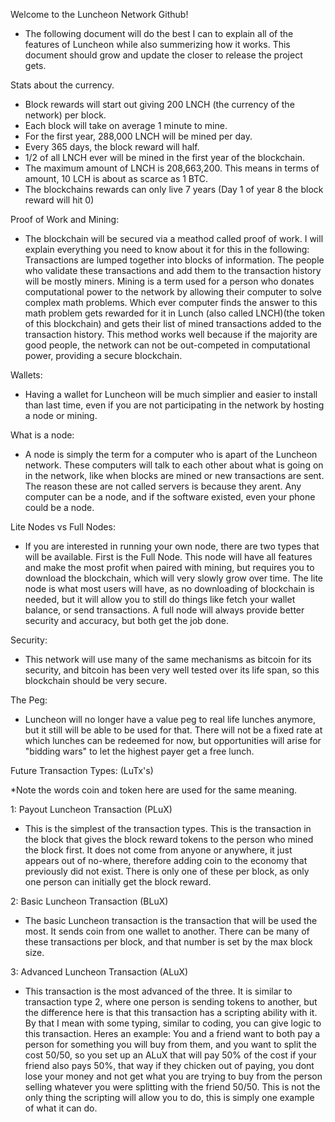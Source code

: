 Welcome to the Luncheon Network Github!
- The following document will do the best I can to explain all of the features of Luncheon while also summerizing how it works. This document should grow and update the closer to release the project gets.

Stats about the currency.
- Block rewards will start out giving 200 LNCH (the currency of the network) per block.
- Each block will take on average 1 minute to mine.
- For the first year, 288,000 LNCH will be mined per day.
- Every 365 days, the block reward will half.
- 1/2 of all LNCH ever will be mined in the first year of the blockchain.
- The maximum amount of LNCH is 208,663,200. This means in terms of amount, 10 LCH is about as scarce as 1 BTC.
- The blockchains rewards can only live 7 years (Day 1 of year 8 the block reward will hit 0)

Proof of Work and Mining:
- The blockchain will be secured via a meathod called proof of work. I will explain everything you need to know about it for this in the following: Transactions are lumped together into blocks of information. The people who validate these transactions and add them to the transaction history will be mostly miners. Mining is a term used for a person who donates computational power to the network by allowing their computer to solve complex math problems. Which ever computer finds the answer to this math problem gets rewarded for it in Lunch (also called LNCH)(the token of this blockchain) and gets their list of mined transactions added to the transaction history. This method works well because if the majority are good people, the network can not be out-competed in computational power, providing a secure blockchain.

Wallets:
- Having a wallet for Luncheon will be much simplier and easier to install than last time, even if you are not participating in the network by hosting a node or mining.

What is a node:
- A node is simply the term for a computer who is apart of the Luncheon network. These computers will talk to each other about what is going on in the network, like when blocks are mined or new transactions are sent. The reason these are not called servers is because they arent. Any computer can be a node, and if the software existed, even your phone could be a node.

Lite Nodes vs Full Nodes:
- If you are interested in running your own node, there are two types that will be available. First is the Full Node. This node will have all features and make the most profit when paired with mining, but requires you to download the blockchain, which will very slowly grow over time. The lite node is what most users will have, as no downloading of blockchain is needed, but it will allow you to still do things like fetch your wallet balance, or send transactions. A full node will always provide better security and accuracy, but both get the job done.

Security:
- This network will use many of the same mechanisms as bitcoin for its security, and bitcoin has been very well tested over its life span, so this blockchain should be very secure.

The Peg:
- Luncheon will no longer have a value peg to real life lunches anymore, but it still will be able to be used for that. There will not be a fixed rate at which lunches can be redeemed for now, but opportunities will arise for "bidding wars" to let the highest payer get a free lunch.

Future Transaction Types: (LuTx's)

*Note the words coin and token here are used for the same meaning.

1: Payout Luncheon Transaction (PLuX)
- This is the simplest of the transaction types. This is the transaction in the block that gives the block reward tokens to the person who mined the block first. It does not come from anyone or anywhere, it just appears out of no-where, therefore adding coin to the economy that previously did not exist. There is only one of these per block, as only one person can initially get the block reward.

2: Basic Luncheon Transaction (BLuX)
- The basic Luncheon transaction is the transaction that will be used the most. It sends coin from one wallet to another. There can be many of these transactions per block, and that number is set by the max block size.

3: Advanced Luncheon Transaction (ALuX)
- This transaction is the most advanced of the three. It is similar to transaction type 2, where one person is sending tokens to another, but the difference here is that this transaction has a scripting ability with it. By that I mean with some typing, similar to coding, you can give logic to this transaction. Heres an example: You and a friend want to both pay a person for something you will buy from them, and you want to split the cost 50/50, so you set up an ALuX that will pay 50% of the cost if your friend also pays 50%, that way if they chicken out of paying, you dont lose your money and not get what you are trying to buy from the person selling whatever you were splitting with the friend 50/50. This is not the only thing the scripting will allow you to do, this is simply one example of what it can do.